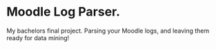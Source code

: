 # Moodle Log Parser.

My bachelors final project. Parsing your Moodle logs, and leaving them ready for data mining!
